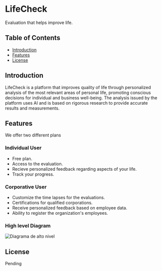 # LifeCheck

Evaluation that helps improve life.

## Table of Contents

- [Introduction](#introduction)
- [Features](#features)
- [License](#license)

## Introduction

LifeCheck is a platform that improves quality of life through personalized analysis of the most relevant areas of personal life, promoting conscious decisions for individual and business well-being.
The analysis issued by the platform uses AI and is based on rigorous research to provide accurate results and measurements.

## Features

We offer two different plans
### Individual User
- Free plan.
- Access to the evaluation.
- Recieve personalized feedback regarding aspects of your life.
- Track your progress.

### Corporative User
- Customize the time lapses for the evaluations.
- Certifications for qualified corporations.
- Receive personalized feedback based on employee data.
- Ability to register the organization's employees.

### High level Diagram
![Diagrama de alto nivel](https://github.com/rviz/itesm-socioformador-feb-jun-2024-Brain/assets/93287062/03185ce1-2ae7-4e61-87cd-12f038ead56d)


## License




Pending
